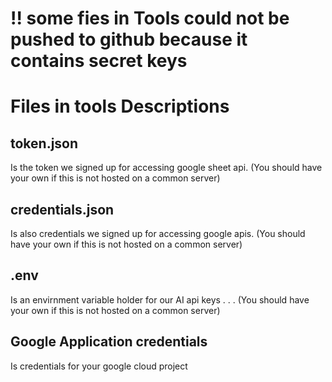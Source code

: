 # !! some fies in Tools could not be pushed to github because it contains secret keys

# Files in tools Descriptions

## token.json
Is the token we signed up for accessing google sheet api.
(You should have your own if this is not hosted on a common server)

## credentials.json
Is also credentials we signed up for accessing google apis.
(You should have your own if this is not hosted on a common server)

## .env
Is an envirnment variable holder for our AI api keys . . .
(You should have your own if this is not hosted on a common server)

## Google Application credentials
Is credentials for your google cloud project 


